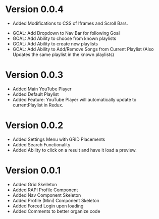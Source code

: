 # Version 0.0.4
+ Added Modifications to CSS of Iframes and Scroll Bars. 
* GOAL: Add Dropdown to Nav Bar for following Goal
* GOAL: Add Ability to choose from known playlists
* GOAL: Add Ability to create new playlists
* GOAL: Add Ability to Add/Remove Songs from Current Playlist (Also Updates the same playlist in the known playlists)
# Version 0.0.3
+ Added Main YouTube Player
+ Added Default Playlist
+ Added Feature: YouTube Player will automatically update to currentPlaylist in Redux. 
# Version 0.0.2
+ Added Settings Menu with GRID Placements
+ Added Search Functionality
+ Added Ability to click on a result and have it load a preview. 
# Version 0.0.1
+ Added Grid Skelleton 
+ Added RAPI Profile Component
+ Added Nav Component Skeleton
+ Added Profile (Mini) Component Skeleton
+ Added Forced Login upon loading
+ Added Comments to better organize code
